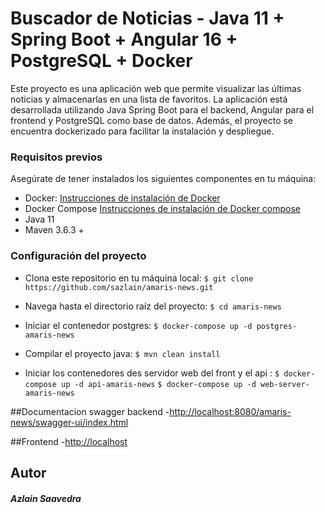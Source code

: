 # Buscador de Noticias - Java 11 + Spring Boot + Angular 16 + PostgreSQL + Docker
Este proyecto es una aplicación web que permite visualizar las últimas noticias y almacenarlas en una lista de favoritos. La aplicación está desarrollada utilizando Java Spring Boot para el backend, Angular para el frontend y PostgreSQL como base de datos. Además, el proyecto se encuentra dockerizado para facilitar la instalación y despliegue.

### Requisitos previos
Asegúrate de tener instalados los siguientes componentes en tu máquina:

- Docker: [Instrucciones de instalación de Docker](https://docs.docker.com/get-docker/)
- Docker Compose [Instrucciones de instalación de Docker compose](https://docs.docker.com.zh.xy2401.com/v17.12/compose/install/)
- Java 11
- Maven 3.6.3 +

### Configuración del proyecto
- Clona este repositorio en tu máquina local:
`$ git clone https://github.com/sazlain/amaris-news.git`

- Navega hasta el directorio raíz del proyecto:
`$ cd amaris-news`

- Iniciar el contenedor postgres:
`$ docker-compose up -d postgres-amaris-news`

- Compilar el proyecto java:
`$ mvn clean install`

- Iniciar los contenedores des servidor web del front y el api :
`$ docker-compose up -d api-amaris-news`
`$ docker-compose up -d web-server-amaris-news`

##Documentacion swagger backend
-[http://localhost:8080/amaris-news/swagger-ui/index.html](http://localhost:8080/amaris-news/swagger-ui/index.html)

##Frontend
-[http://localhost](http://localhost/news/bookmarks)

## Autor
##### Azlain Saavedra